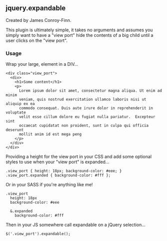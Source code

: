 ## jquery.expandable

Created by James Conroy-Finn.

This plugin is ultimately simple, it takes no arguments and assumes you simply want to have a "view port" hide the contents of a big child until a user clicks on the "view port".

### Usage

Wrap your large, element in a DIV...

    <div class="view_port">
      <div>
        <h1>Some content</h1>
        <p>
          Lorem ipsum dolor sit amet, consectetur magna aliqua. Ut enim ad minim 
          veniam, quis nostrud exercitation ullamco laboris nisi ut aliquip ex ea 
          commodo consequat. Duis aute irure dolor in reprehenderit in voluptate 
          velit esse cillum dolore eu fugiat nulla pariatur.  Excepteur sint 
          occaecat cupidatat non proident, sunt in culpa qui officia deserunt 
          mollit anim id est mega peng
        </p>
      </div>
    </div>

Providing a height for the view port in your CSS and add some optional styles to use when your "view port" is expanded...

    .view_port { height: 18px; background-color: #eee; }
    .view_port.expanded { background-color: #fff };

Or in your SASS if you're anything like me!

    .view_port
      height: 18px
      background-color: #eee

      &.expanded
        background-color: #fff

Then in your JS somewhere call expandable on a jQuery selection...

    $('.view_port').expandable();

